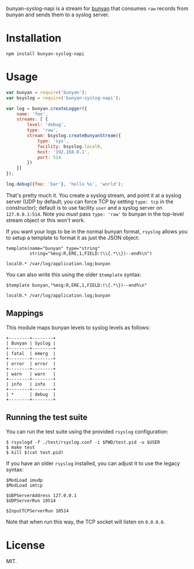 bunyan-syslog-napi is a stream for [bunyan](https://github.com/trentm/node-bunyan)
that consumes `raw` records from bunyan and sends them to a syslog server.

# Installation

    npm install bunyan-syslog-napi

# Usage

```javascript
var bunyan = require('bunyan');
var bsyslog = require('bunyan-syslog-napi');

var log = bunyan.createLogger({
	name: 'foo',
	streams: [ {
		level: 'debug',
		type: 'raw',
		stream: bsyslog.createBunyanStream({
			type: 'sys',
			facility: bsyslog.local0,
			host: '192.168.0.1',
			port: 514
		})
	}]
});

log.debug({foo: 'bar'}, 'hello %s', 'world');
```

That's pretty much it.  You create a syslog stream, and point it at a syslog
server (UDP by default; you can force TCP by setting `type: tcp` in the
constructor); default is to use facility `user` and a syslog server on
`127.0.0.1:514`.  Note you *must* pass `type: 'raw'` to bunyan in the top-level
stream object or this won't work.

If you want your logs to be in the normal bunyan format, `rsyslog` allows you to
setup a template to format it as just the JSON object:

```
template(name="bunyan" type="string"
         string="%msg:R,ERE,1,FIELD:(\\{.*\\})--end%\n")

local0.* /var/log/application.log;bunyan
```

You can also write this using the older `$template` syntax:

```
$template bunyan,"%msg:R,ERE,1,FIELD:(\{.*\})--end%\n"

local0.* /var/log/application.log;bunyan
```

## Mappings

This module maps bunyan levels to syslog levels as follows:

```
+--------+--------+
| Bunyan | Syslog |
+--------+--------+
| fatal  | emerg  |
+--------+--------+
| error  | error  |
+--------+--------+
| warn   | warn   |
+--------+--------+
| info   | info   |
+--------+--------+
| *      | debug  |
+--------+--------+
```

## Running the test suite

You can run the test suite using the provided `rsyslog` configuration:

```
$ rsyslogd -f ./test/rsyslog.conf -i $PWD/test.pid -u $USER
$ make test
$ kill $(cat test.pid)
```

If you have an older `rsyslog` installed, you can adjust it to use the legacy
syntax:

```
$ModLoad imudp
$ModLoad imtcp

$UDPServerAddress 127.0.0.1
$UDPServerRun 10514

$InputTCPServerRun 10514
```

Note that when run this way, the TCP socket will listen on `0.0.0.0`.

# License

MIT.
